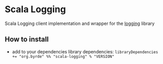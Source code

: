 # Scala Logging

Scala Logging client implementation and wrapper for the [logging](https://github.com/Byrde/commons/tree/master/logging) library

## How to install

* add to your dependencies library dependencies:
```libraryDependencies += "org.byrde" %% "scala-logging" % "VERSION"```